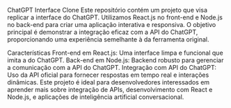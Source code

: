 ChatGPT Interface Clone
Este repositório contém um projeto que visa replicar a interface do ChatGPT. Utilizamos React.js no front-end e Node.js no back-end para criar uma aplicação interativa e responsiva. O objetivo principal é demonstrar a integração eficaz com a API do ChatGPT, proporcionando uma experiência semelhante à da ferramenta original.

Características
Front-end em React.js: Uma interface limpa e funcional que imita a do ChatGPT.
Back-end em Node.js: Backend robusto para gerenciar a comunicação com a API do ChatGPT.
Integração com API do ChatGPT: Uso da API oficial para fornecer respostas em tempo real e interações dinâmicas.
Este projeto é ideal para desenvolvedores interessados em aprender mais sobre integração de APIs, desenvolvimento com React e Node.js, e aplicações de inteligência artificial conversacional.
